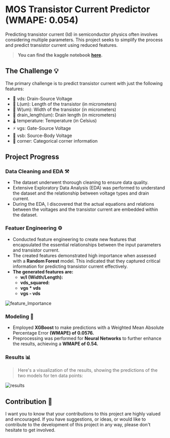# MOS Transistor Current Predictor (WMAPE: 0.054)
Predicting transistor current (Id) in semiconductor physics often involves considering multiple parameters. This project seeks to simplify the process and predict transistor current using reduced features.

> **You can find the kaggle notebook [here](https://www.kaggle.com/code/mohamedhassan1911/mos-transistor-predictor).**

## The Challenge 💡
The primary challenge is to predict transistor current with just the following features:

- 🔌 vds: Drain-Source Voltage
- 📏 L(um): Length of the transistor (in micrometers)
- 📐 W(um): Width of the transistor (in micrometers)
- 📏 drain_length(um): Drain length (in micrometers)
- 🌡️ temperature: Temperature (in Celsius)
- ⚡ vgs: Gate-Source Voltage
- 🔌 vsb: Source-Body Voltage
- 🔄 corner: Categorical corner information
  
## Project Progress

### Data Cleaning and EDA ⚒️
* The dataset underwent thorough cleaning to ensure data quality.
* Extensive Exploratory Data Analysis (EDA) was performed to understand the dataset and the relationship between voltage types and drain current.
* During the EDA, I discovered that the actual equations and relations between the voltages and the transistor current are embedded within the dataset.

### Featuer Engineering ⚙️
* Conducted feature engineering to create new features that encapsulated the essential relationships between the input parameters and transistor current.
* The created features demonstrated high importance when assessed with a **Random Forest** model. This indicated that they captured critical information for predicting transistor current effectively.
* **The generated features are:**
  - **w/l (Width/Length):**
  - **vds_squared:**
  - **vgs * vds**
  - **vgs - vds**
 
![feature_Importance](https://github.com/mo7amed7assan1911/MOS_Transistor_Predictor/assets/55090589/a240a51f-ef3e-4d79-8456-76e5f7053a6b)


### Modeling 🧮
* Employed **XGBoost** to make predictions with a Weighted Mean Absolute Percentage Error **(WMAPE) of 0.0576.**
* Preprocessing was performed for **Neural Networks** to further enhance the results, achieving a **WMAPE of 0.54.**

### Results 📊
> Here's a visualization of the results, showing the predictions of the two models for ten data points:

![results](https://github.com/mo7amed7assan1911/MOS_Transistor_Predictor/assets/55090589/acd581bd-7773-4a26-81f3-a064ced60b60)


## Contribution 🚀

I want you to know that your contributions to this project are highly valued and encouraged. If you have suggestions, or ideas, or would like to contribute to the development of this project in any way, please don't hesitate to get involved.
